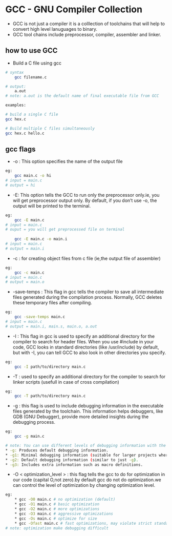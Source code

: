 # GCC - GNU Compiler Collection
- GCC is not just a compiler it is a colllection of toolchains that will help to convert high level lanuguages to binary.
- GCC tool chains include preprocessor, compiler, assembler and linker.
## how to use GCC
* Build a C file using gcc

```bash
# syntax
    gcc filename.c

# output: 
    a.out
# note: a.out is the default name of final executable file from GCC
```
```bash
examples: 

# build a single C file
gcc hex.c

# Build multiple C files simultaneously
gcc hex.c hello.c
```        
## gcc flags
* -o : This option specifies the name of the output file

```bash
eg:
    gcc main.c -o hi
# input = main.c
# output = hi
```
*  -E: This option tells the GCC to run only the preprocessor only.ie, you will get preprocessor output only. By default, if you don’t use -o, the output will be printed to the terminal.

```bash
eg: 
    gcc -E main.c
# input = main.c
# ouput = you will get preprocessed file on terminal
    
    gcc -E main.c -o main.i
# input = main.c
# output = main.i
```
* -c : for creating object files from c file (ie,the  output file of assembler)

```bash
eg:
    gcc -c main.c
# input = main.c
# output = main.o
```
* -save-temps : This flag in gcc tells the compiler to save all intermediate files generated during the compilation process. Normally, GCC deletes these temporary files after compiling.
```bash
eg:
    gcc -save-temps main.c
# input = main.c
# output = main.i, main.s, main.o, a.out
```
* -I : This flag in gcc is used to specify an additional directory for the compiler to search for header files. When you use #include in your code, GCC looks in standard directories (like /usr/include) by default, but with -I, you can tell GCC to also look in other directories you specify.

```bash
eg:
    gcc -I path/to/directory main.c
````
* -T : used to specify an additional directory for the compiler to search for linker scripts (usefull in case of cross compilation)

```bash
eg:
    gcc -T path/to/directory main.c
```
* -g : this flag is used to include debugging information in the executable files generated by the toolchain. This information helps debuggers, like GDB (GNU Debugger), provide more detailed insights during the debugging process.
```bash
eg: 
    gcc -g main.c

# note: You can use different levels of debugging information with the -g flag:
* -g: Produces default debugging information.
* -g1: Minimal debugging information (suitable for larger projects where full debugging info is not necessary).
* -g2: Default debugging information (similar to just -g).
* -g3: Includes extra information such as macro definitions.
```
* -O < optimization_level > : this flag tells the gcc to do for optimization in our code (capital O,not zero).by default gcc do not do optimization.we can control the level of optimization by changing optimization level.

```bash
eg:
    * gcc -O0 main.c # no optimization (default)
    * gcc -O1 main.c # basic optimization
    * gcc -O2 main.c # more optimizations
    * gcc -O3 main.c # aggressive optimizations
    * gcc -Os main.c # optimize for size
    * gcc -Ofast main.c # fast optimizations, may violate strict standards
# note: optimization make debugging difficult